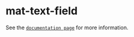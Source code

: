 # mat-text-field

See the [`documentation page`](http://expandjs.com/elements/mat-text-field) for more information.